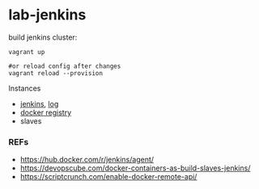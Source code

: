 # lab-jenkins

build jenkins cluster:
```
vagrant up

#or reload config after changes
vagrant reload --provision
```

Instances
- [jenkins](http://192.168.1.200:8080), [log](http://192.168.1.200:8080/log/all)
- [docker registry](http://192.168.1.200:5000/v2/_catalog)
- slaves



### REFs

- https://hub.docker.com/r/jenkins/agent/
- https://devopscube.com/docker-containers-as-build-slaves-jenkins/
- https://scriptcrunch.com/enable-docker-remote-api/